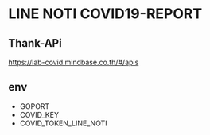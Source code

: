 # LINE NOTI COVID19-REPORT

## Thank-APi

https://lab-covid.mindbase.co.th/#/apis

## env
- GOPORT
- COVID_KEY
- COVID_TOKEN_LINE_NOTI
